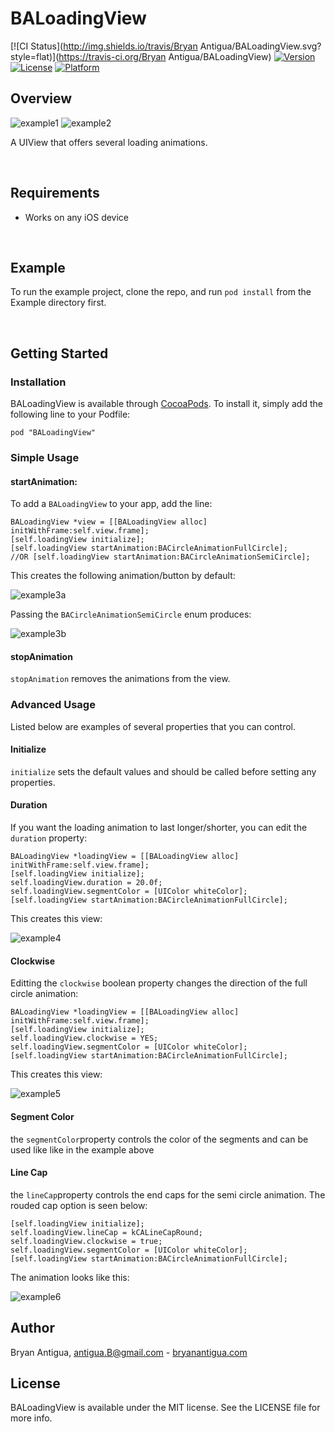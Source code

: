 # BALoadingView

[![CI Status](http://img.shields.io/travis/Bryan Antigua/BALoadingView.svg?style=flat)](https://travis-ci.org/Bryan Antigua/BALoadingView)
[![Version](https://img.shields.io/cocoapods/v/BALoadingView.svg?style=flat)](http://cocoapods.org/pods/BALoadingView)
[![License](https://img.shields.io/cocoapods/l/BALoadingView.svg?style=flat)](http://cocoapods.org/pods/BALoadingView)
[![Platform](https://img.shields.io/cocoapods/p/BALoadingView.svg?style=flat)](http://cocoapods.org/pods/BALoadingView)

## Overview
![example1]()
![example2]()


A UIView that offers several loading animations.

<br/>

## Requirements
* Works on any iOS device

<br/>

## Example

To run the example project, clone the repo, and run `pod install` from the Example directory first.

<br/>

## Getting Started
### Installation

BALoadingView is available through [CocoaPods](http://cocoapods.org). To install
it, simply add the following line to your Podfile:

```
pod "BALoadingView"
```

### Simple Usage


#### startAnimation:
To add a `BALoadingView` to your app, add the line:

```objc
BALoadingView *view = [[BALoadingView alloc] initWithFrame:self.view.frame];
[self.loadingView initialize];
[self.loadingView startAnimation:BACircleAnimationFullCircle];
//OR [self.loadingView startAnimation:BACircleAnimationSemiCircle];
```

This creates the following animation/button by default:

![example3a]()

Passing the `BACircleAnimationSemiCircle` enum produces:

![example3b]()


#### stopAnimation
`stopAnimation` removes the animations from the view.

### Advanced Usage
Listed below are examples of several properties that you can control. 

#### Initialize
`initialize` sets the default values and should be called before setting any properties.

#### Duration

If you want the loading animation to last longer/shorter, you can edit the `duration` property:

```objc
BALoadingView *loadingView = [[BALoadingView alloc] initWithFrame:self.view.frame];
[self.loadingView initialize];
self.loadingView.duration = 20.0f;
self.loadingView.segmentColor = [UIColor whiteColor];
[self.loadingView startAnimation:BACircleAnimationFullCircle];
```
This creates this view:

![example4]()

#### Clockwise 

Editting the `clockwise` boolean property changes the direction of the full circle animation:

```objc
BALoadingView *loadingView = [[BALoadingView alloc] initWithFrame:self.view.frame];
[self.loadingView initialize];
self.loadingView.clockwise = YES;
self.loadingView.segmentColor = [UIColor whiteColor];
[self.loadingView startAnimation:BACircleAnimationFullCircle];
```
This creates this view:

![example5]()

#### Segment Color 

the `segmentColor`property controls the color of the segments and can be used like like in the example above

#### Line Cap

the `lineCap`property controls the end caps for the semi circle animation. The rouded cap option is seen below:

```objc
[self.loadingView initialize];
self.loadingView.lineCap = kCALineCapRound;
self.loadingView.clockwise = true;
self.loadingView.segmentColor = [UIColor whiteColor];
[self.loadingView startAnimation:BACircleAnimationFullCircle];
```

The animation looks like this:

![example6]()

## Author

Bryan Antigua, antigua.B@gmail.com - [bryanantigua.com](bryanantigua.com)


## License

BALoadingView is available under the MIT license. See the LICENSE file for more info.

